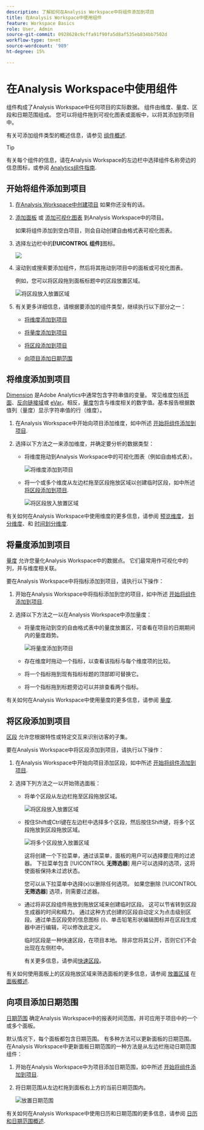 ```yaml
---
description: 了解如何在Analysis Workspace中将组件添加到项目
title: 在Analysis Workspace中使用组件
feature: Workspace Basics
role: User, Admin
source-git-commit: 0928628c9cffa91f90fa5d8af535eb834bb7502d
workflow-type: tm+mt
source-wordcount: '989'
ht-degree: 15%

---
```


# 在Analysis Workspace中使用组件

组件构成了Analysis Workspace中任何项目的实际数据。 组件由维度、量度、区段和日期范围组成。 您可以将组件拖到可视化图表或面板中，以将其添加到项目中。

有关可添加组件类型的概述信息，请参见 [组件概述](/help/analyze/analysis-workspace/components/analysis-workspace-components.md).

>[!TIP]
>
>有关每个组件的信息，请在Analysis Workspace的左边栏中选择组件名称旁边的信息图标，或参阅 [Analytics组件指南](/help/components/home.md).

## 开始将组件添加到项目

1. [在Analysis Workspace中创建项目](/help/analyze/analysis-workspace/build-workspace-project/create-projects.md) 如果你还没有的话。

1. [添加面板](/help/analyze/analysis-workspace/c-panels/panels.md) 或 [添加可视化图表](/help/analyze/analysis-workspace/visualizations/freeform-analysis-visualizations.md#add-visualizations-to-a-panel) 到Analysis Workspace中的项目。

   如果将组件添加到空白项目，则会自动创建自由格式表可视化图表。

1. 选择左边栏中的&#x200B;**[!UICONTROL 组件]**&#x200B;图标。

   ![](assets/build-components.png)

1. 滚动到或搜索要添加组件，然后将其拖动到项目中的面板或可视化图表。

   例如，您可以将区段拖到面板标题中的区段放置区域。

   ![将区段放入放置区域](assets/segment-dropzone.png)

1. 有关更多详细信息，请根据要添加的组件类型，继续执行以下部分之一：

   * [将维度添加到项目](#add-dimensions-to-a-project)

   * [将量度添加到项目](#add-metrics-to-a-project)

   * [将区段添加到项目](#add-segments-to-a-project)

   * [向项目添加日期范围](#add-date-ranges-to-a-project)

## 将维度添加到项目

[Dimension](/help/components/dimensions/overview.md) 是Adobe Analytics中通常包含字符串值的变量。 常见维度包括[页面](/help/components/dimensions/page.md)、[反向链接域](/help/components/dimensions/referring-domain.md)或 [eVar](/help/components/dimensions/evar.md)。相反，[量度](/help/components/metrics/overview.md)包含与维度相关的数字值。基本报告根据数值列（量度）显示字符串值的行（维度）。

1. 在Analysis Workspace中开始向项目添加维度，如中所述 [开始将组件添加到项目](#begin-adding-components-to-a-project).

1. 选择以下方法之一来添加维度，并确定要分析的数据类型：

   * 将维度拖动到Analysis Workspace中的可视化图表（例如自由格式表）。

     ![将维度添加到项目](assets/add-dimensions.png)

   * 将一个或多个维度从左边栏拖至区段拖放区域以创建临时区段，如中所述 [将区段添加到项目](#add-segments-to-a-project).

     ![将区段放入放置区域](assets/segment-dropzone.png)

有关如何在Analysis Workspace中使用维度的更多信息，请参阅 [预览维度](/help/analyze/analysis-workspace/components/dimensions/view-dimensions.md)， [划分维度](/help/analyze/analysis-workspace/components/dimensions/t-breakdown-fa.md)、和 [时间划分维度](/help/analyze/analysis-workspace/components/dimensions/time-parting-dimensions.md).

## 将量度添加到项目

[量度](/help/analyze/analysis-workspace/components/apply-create-metrics.md) 允许您量化Analysis Workspace中的数据点。 它们最常用作可视化中的列，并与维度相关联。

要在Analysis Workspace中将指标添加到项目，请执行以下操作：

1. 开始在Analysis Workspace中将指标添加到您的项目，如中所述 [开始将组件添加到项目](#begin-adding-components-to-a-project).

1. 选择以下方法之一以在Analysis Workspace中添加量度：

   * 将量度拖动到空的自由格式表中的量度放置区，可查看在项目的日期期间内的量度趋势。

     ![将量度添加到项目](assets/add-metrics.png)

   * 存在维度时拖动一个指标，以查看该指标与每个维度项的比较。

   * 将一个指标拖到现有指标标题的顶部即可替换它。

   * 将一个指标拖到标题旁边可以并排查看两个指标。

有关如何在Analysis Workspace中使用量度的更多信息，请参阅 [量度](/help/analyze/analysis-workspace/components/apply-create-metrics.md).

## 将区段添加到项目

[区段](/help/components/segmentation/seg-overview.md) 允许您根据特性或特定交互来识别访客的子集。

要在Analysis Workspace中将区段添加到项目，请执行以下操作：

1. 在Analysis Workspace中开始向项目添加区段，如中所述 [开始将组件添加到项目](#begin-adding-components-to-a-project).

1. 选择下列方法之一以开始筛选面板：

   * 将单个区段从左边栏拖至区段拖放区域。

     ![将区段放入放置区域](assets/segment-dropzone.png)

   * 按住Shift或Ctrl键在左边栏中选择多个区段，然后按住Shift键，将多个区段拖放到区段拖放区域。

     ![将多个区段放入放置区域](assets/segment-dropzoone-multiple.png)

     这将创建一个下拉菜单，通过该菜单，面板的用户可以选择要应用的过滤器。 下拉菜单包含 [!UICONTROL **无筛选器**] 用户可以选择的选项，这将使面板保持未过滤状态。

     您可以从下拉菜单中选择(x)以删除任何选项。 如果您删除 [!UICONTROL **无筛选器**] 选项，则需要过滤器。

   * 通过将非区段组件拖放到拖放区域来创建临时区段。 这可以节省转到区段生成器的时间和精力。 通过这种方式创建的区段自动定义为点击级别区段。通过单击区段旁的信息图标 (i)、单击铅笔形状编辑图标并在区段生成器中进行编辑，可以修改此定义。

     临时区段是一种快速区段，在项目本地。 除非您将其公开，否则它们不会出现在左侧栏中。

     有关更多信息，请参阅[快速区段](/help/analyze/analysis-workspace/components/segments/quick-segments.md)。

有关如何使用面板上的区段拖放区域来筛选面板的更多信息，请参阅 [放置区域](/help/analyze/analysis-workspace/c-panels/panels.md#drop-zone) 在 [面板概述](/help/analyze/analysis-workspace/c-panels/panels.md).

## 向项目添加日期范围

[日期范围](/help/analyze/analysis-workspace/components/calendar-date-ranges/custom-date-ranges.md) 确定Analysis Workspace中的报表时间范围，并可应用于项目中的一个或多个面板。

默认情况下，每个面板都包含日期范围。 有多种方法可以更新面板的日期范围。 在Analysis Workspace中更新面板日期范围的一种方法是从左边栏拖动日期范围组件：

1. 开始在Analysis Workspace中为项目添加日期范围，如中所述 [开始将组件添加到项目](#begin-adding-components-to-a-project).

1. 将日期范围从左边栏拖到面板右上方的当前日期范围内。

   ![放置日期范围](assets/daterange-drop.png)

有关如何在Analysis Workspace中使用日历和日期范围的更多信息，请参阅 [日历和日期范围概述](/help/analyze/analysis-workspace/components/calendar-date-ranges/calendar.md).
